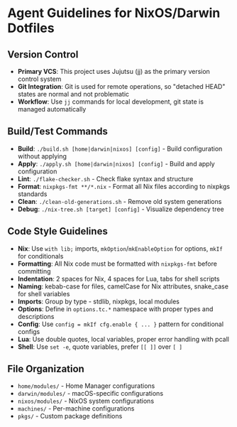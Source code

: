 # Agent Guidelines for NixOS/Darwin Dotfiles

## Version Control
- **Primary VCS**: This project uses Jujutsu (jj) as the primary version control system
- **Git Integration**: Git is used for remote operations, so "detached HEAD" states are normal and not problematic
- **Workflow**: Use `jj` commands for local development, git state is managed automatically

## Build/Test Commands
- **Build**: `./build.sh [home|darwin|nixos] [config]` - Build configuration without applying
- **Apply**: `./apply.sh [home|darwin|nixos] [config]` - Build and apply configuration  
- **Lint**: `./flake-checker.sh` - Check flake syntax and structure
- **Format**: `nixpkgs-fmt **/*.nix` - Format all Nix files according to nixpkgs standards
- **Clean**: `./clean-old-generations.sh` - Remove old system generations
- **Debug**: `./nix-tree.sh [target] [config]` - Visualize dependency tree

## Code Style Guidelines
- **Nix**: Use `with lib;` imports, `mkOption`/`mkEnableOption` for options, `mkIf` for conditionals
- **Formatting**: All Nix code must be formatted with `nixpkgs-fmt` before committing
- **Indentation**: 2 spaces for Nix, 4 spaces for Lua, tabs for shell scripts
- **Naming**: kebab-case for files, camelCase for Nix attributes, snake_case for shell variables
- **Imports**: Group by type - stdlib, nixpkgs, local modules
- **Options**: Define in `options.tc.*` namespace with proper types and descriptions
- **Config**: Use `config = mkIf cfg.enable { ... }` pattern for conditional configs
- **Lua**: Use double quotes, local variables, proper error handling with pcall
- **Shell**: Use `set -e`, quote variables, prefer `[[ ]]` over `[ ]`

## File Organization
- `home/modules/` - Home Manager configurations
- `darwin/modules/` - macOS-specific configurations  
- `nixos/modules/` - NixOS system configurations
- `machines/` - Per-machine configurations
- `pkgs/` - Custom package definitions